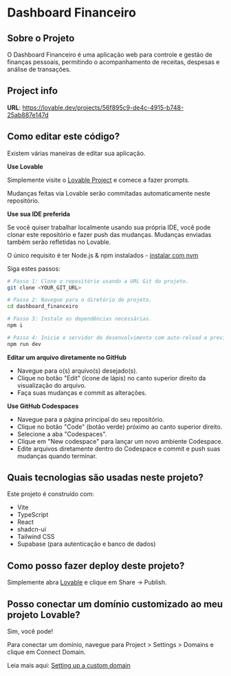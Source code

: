 # Dashboard Financeiro

## Sobre o Projeto

O Dashboard Financeiro é uma aplicação web para controle e gestão de finanças pessoais, permitindo o acompanhamento de receitas, despesas e análise de transações.

## Project info

**URL**: https://lovable.dev/projects/56f895c9-de4c-4915-b748-25ab887e147d

## Como editar este código?

Existem várias maneiras de editar sua aplicação.

**Use Lovable**

Simplemente visite o [Lovable Project](https://lovable.dev/projects/56f895c9-de4c-4915-b748-25ab887e147d) e comece a fazer prompts.

Mudanças feitas via Lovable serão commitadas automaticamente neste repositório.

**Use sua IDE preferida**

Se você quiser trabalhar localmente usando sua própria IDE, você pode clonar este repositório e fazer push das mudanças. Mudanças enviadas também serão refletidas no Lovable.

O único requisito é ter Node.js & npm instalados - [instalar com nvm](https://github.com/nvm-sh/nvm#installing-and-updating)

Siga estes passos:

```sh
# Passo 1: Clone o repositório usando a URL Git do projeto.
git clone <YOUR_GIT_URL>

# Passo 2: Navegue para o diretório do projeto.
cd dashboard_financeiro

# Passo 3: Instale as dependências necessárias.
npm i

# Passo 4: Inicie o servidor de desenvolvimento com auto-reload e preview instantâneo.
npm run dev
```

**Editar um arquivo diretamente no GitHub**

- Navegue para o(s) arquivo(s) desejado(s).
- Clique no botão "Edit" (ícone de lápis) no canto superior direito da visualização do arquivo.
- Faça suas mudanças e commit as alterações.

**Use GitHub Codespaces**

- Navegue para a página principal do seu repositório.
- Clique no botão "Code" (botão verde) próximo ao canto superior direito.
- Selecione a aba "Codespaces".
- Clique em "New codespace" para lançar um novo ambiente Codespace.
- Edite arquivos diretamente dentro do Codespace e commit e push suas mudanças quando terminar.

## Quais tecnologias são usadas neste projeto?

Este projeto é construído com:

- Vite
- TypeScript
- React
- shadcn-ui
- Tailwind CSS
- Supabase (para autenticação e banco de dados)

## Como posso fazer deploy deste projeto?

Simplemente abra [Lovable](https://lovable.dev/projects/56f895c9-de4c-4915-b748-25ab887e147d) e clique em Share -> Publish.

## Posso conectar um domínio customizado ao meu projeto Lovable?

Sim, você pode!

Para conectar um domínio, navegue para Project > Settings > Domains e clique em Connect Domain.

Leia mais aqui: [Setting up a custom domain](https://docs.lovable.dev/tips-tricks/custom-domain#step-by-step-guide)
